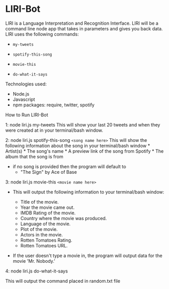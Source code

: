 # LIRI-Bot
LIRI is a Language Interpretation and Recognition Interface. LIRI will be a command line node app that takes in parameters and gives you back data.
LIRI uses the following commands:
* `my-tweets`

* `spotify-this-song`

* `movie-this`

* `do-what-it-says`

Technologies used:
* Node.js
* Javascript
* npm packages: require, twitter, spotify

How to Run LIRI-Bot

1: node liri.js my-tweets
This will show your last 20 tweets and when they were created at in your terminal/bash window.

2: node liri.js spotify-this-song `<song name here>`
 This will show the following information about the song in your terminal/bash window
    * Artist(s)
    * The song's name
    * A preview link of the song from Spotify
    * The album that the song is from

 * if no song is provided then the program will default to
    * "The Sign" by Ace of Base

3: node liri.js movie-this `<movie name here>`
* This will output the following information to your terminal/bash window:

    * Title of the movie.
    * Year the movie came out.
    * IMDB Rating of the movie.
    * Country where the movie was produced.
    * Language of the movie.
    * Plot of the movie.
    * Actors in the movie.
    * Rotten Tomatoes Rating.
    * Rotten Tomatoes URL.

* If the user doesn't type a movie in, the program will output data for the movie 'Mr. Nobody.'

   
4: node liri.js do-what-it-says

This will output the command placed in random.txt file

